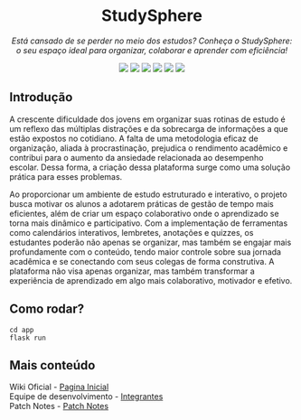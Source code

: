 <h1 align="center">StudySphere</h1>
<p align="center"><i>Está cansado de se perder no meio dos estudos?
Conheça o StudySphere: o seu espaço ideal para organizar, colaborar e aprender com eficiência!</i></p>

<p align="center" display="inline-block">
  <img src="https://img.shields.io/badge/Python-FFD43B?style=for-the-badge&logo=python&logoColor=blue"/>
  <img src="https://img.shields.io/badge/Flask-000000?style=for-the-badge&logo=flask&logoColor=white"/>
  <img src="https://img.shields.io/badge/MySQL-005C84?style=for-the-badge&logo=mysql&logoColor=white"/>
  <img src="https://img.shields.io/badge/JavaScript-323330?style=for-the-badge&logo=javascript&logoColor=F7DF1E"/>
  <img src="https://img.shields.io/badge/VSCode-0078D4?style=for-the-badge&logo=visual%20studio%20code&logoColor=white"/>
  <img src="https://img.shields.io/badge/MIT-green?style=for-the-badge"/>
</p>

## Introdução

A crescente dificuldade dos jovens em organizar suas rotinas de estudo é um reflexo das múltiplas distrações e da sobrecarga de informações a que estão expostos no cotidiano. A falta de uma metodologia eficaz de organização, aliada à procrastinação, prejudica o rendimento acadêmico e contribui para o aumento da ansiedade relacionada ao desempenho escolar. Dessa forma, a criação dessa plataforma surge como uma solução prática para esses problemas.

Ao proporcionar um ambiente de estudo estruturado e interativo, o projeto busca motivar os alunos a adotarem práticas de gestão de tempo mais eficientes, além de criar um espaço colaborativo onde o aprendizado se torna mais dinâmico e participativo. Com a implementação de ferramentas como calendários interativos, lembretes, anotações e quizzes, os estudantes poderão não apenas se organizar, mas também se engajar mais profundamente com o conteúdo, tendo maior controle sobre sua jornada acadêmica e se conectando com seus colegas de forma construtiva. A plataforma não visa apenas organizar, mas também transformar a experiência de aprendizado em algo mais colaborativo, motivador e efetivo.


## Como rodar?
```
cd app
flask run
```

## Mais conteúdo
Wiki Oficial - [Pagina Inicial](https://github.com/Samuel-fernandesf/StudySphere/wiki)<br>
Equipe de desenvolvimento - [Integrantes](https://github.com/Samuel-fernandesf/StudySphere/wiki/Equipe-de-desenvolvimento)<br>
Patch Notes - [Patch Notes](https://github.com/Samuel-fernandesf/StudySphere/wiki/Patch-Notes)<br>

